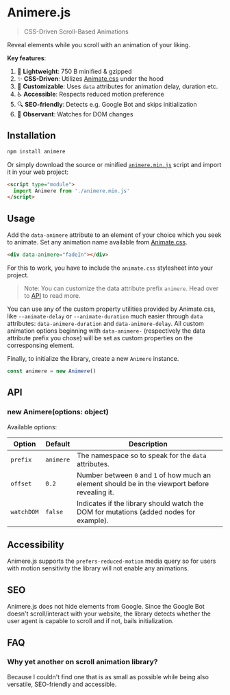 # Animere.js

> CSS-Driven Scroll-Based Animations

Reveal elements while you scroll with an animation of your liking.

**Key features**:

1. 🍃 **Lightweight**: 750 B minified & gzipped
2. ✨ **CSS-Driven**: Utilizes [Animate.css](https://animate.style) under the hood
3. 🔧 **Customizable**: Uses `data` attributes for animation delay, duration etc.
4. ♿️ **Accessible**: Respects reduced motion preference
5. 🔍 **SEO-friendly**: Detects e.g. Google Bot and skips initialization
6. 👀 **Observant**: Watches for DOM changes

## Installation

```bash
npm install animere
```

Or simply download the source or minified [`animere.min.js`](dist/animere.min.js) script and import it in your web project:

```html
<script type="module">
  import Animere from './animere.min.js'
</script>
```

## Usage

Add the `data-animere` attribute to an element of your choice which you seek to animate. Set any animation name available from [Animate.css](https://animate.style).

```html
<div data-animere="fadeIn"></div>
```

For this to work, you have to include the `animate.css` stylesheet into your project.

> Note: You can customize the data attribute prefix `animere`. Head over to [API](#api) to read more.

You can use any of the custom property utilities provided by Animate.css, like `--animate-delay` or `--animate-duration` much easier through `data` attributes: `data-animere-duration` and `data-animere-delay`. All custom animation options beginning with `data-animere-` (respectively the data attribute prefix you chose) will be set as custom properties on the corresponsing element.

Finally, to initialize the library, create a new `Animere` instance.

```js
const animere = new Animere()
```

## API

### new Animere(options: object)

Available options:

Option | Default | Description
--- | --- | ---
`prefix` | `animere` | The namespace so to speak for the `data` attributes.
`offset` | `0.2` | Number between `0` and `1` of how much an element should be in the viewport before revealing it.
`watchDOM` | `false` | Indicates if the library should watch the DOM for mutations (added nodes for example).

## Accessibility

Animere.js supports the `prefers-reduced-motion` media query so for users with motion sensitivity the library will not enable any animations.

## SEO

Animere.js does not hide elements from Google. Since the Google Bot doesn't scroll/interact with your website, the library detects whether the user agent is capable to scroll and if not, bails initialization.

## FAQ

### Why yet another on scroll animation library?

Because I couldn't find one that is as small as possible while being also versatile, SEO-friendly and accessible.

